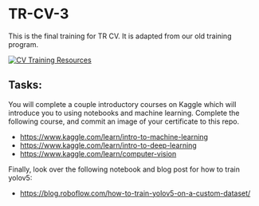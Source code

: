 # TR-CV-3

This is the final training for TR CV. It is adapted from our old training program.

[![CV Training Resources](https://img.shields.io/badge/CV-%20Training%20Resources-eac817?labelColor=2a77a2&style=for-the-badge)](https://github.com/Triton-Robotics-Training/TR-CV-0/blob/main/resources.md)

## Tasks:

You will complete a couple introductory courses on Kaggle which will introduce you to using notebooks and machine learning. Complete the following course, and commit an image of your certificate to this repo.

- https://www.kaggle.com/learn/intro-to-machine-learning
- https://www.kaggle.com/learn/intro-to-deep-learning
- https://www.kaggle.com/learn/computer-vision

Finally, look over the following notebook and blog post for how to train yolov5:

- https://blog.roboflow.com/how-to-train-yolov5-on-a-custom-dataset/
